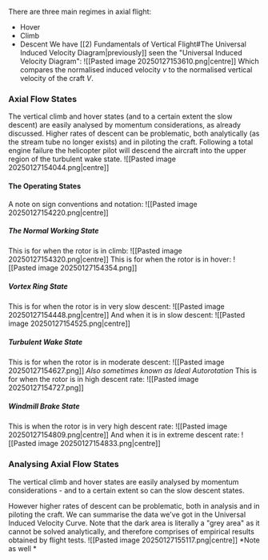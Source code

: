 There are three main regimes in axial flight:
- Hover
- Climb
- Descent
We have [[2) Fundamentals of Vertical Flight#The Universal Induced Velocity Diagram|previously]] seen the "Universal Induced Velocity Diagram":
![[Pasted image 20250127153610.png|centre]]
Which compares the normalised induced velocity $v$ to the normalised vertical velocity of the craft $V$.
### Axial Flow States
The vertical climb and hover states (and to a certain extent the slow descent) are easily analysed by momentum considerations, as already discussed.
Higher rates of descent can be problematic, both analytically (as the stream tube no longer exists) and in piloting the craft.
Following a total engine failure the helicopter pilot will descend the aircraft into the upper region of the turbulent wake state.
![[Pasted image 20250127154044.png|centre]]
#### The Operating States
A note on sign conventions and notation:
![[Pasted image 20250127154220.png|centre]]
##### The Normal Working State
This is for when the rotor is in climb:
![[Pasted image 20250127154320.png|centre]]
This is for when the rotor is in hover:
![[Pasted image 20250127154354.png]]
##### Vortex Ring State
This is for when the rotor is in very slow descent:
![[Pasted image 20250127154448.png|centre]]
And when it is in slow descent:
![[Pasted image 20250127154525.png|centre]]
##### Turbulent Wake State
This is for when the rotor is in moderate descent:
![[Pasted image 20250127154627.png]]
*Also sometimes known as Ideal Autorotation*
This is for when the rotor is in high descent rate:
![[Pasted image 20250127154727.png]]
##### Windmill Brake State
This is when the rotor is in very high descent rate:
![[Pasted image 20250127154809.png|centre]]
And when it is in extreme descent rate:
![[Pasted image 20250127154833.png|centre]]
### Analysing Axial Flow States
The vertical climb and hover states are easily analysed by momentum considerations - and to a certain extent so can the slow descent states.

However higher rates of descent can be problematic, both in analysis and in piloting the craft.
We can summarise the data we've got in the Universal Induced Velocity Curve.
Note that the dark area is literally a "grey area" as it cannot be solved analytically, and therefore comprises of empirical results obtained by flight tests.
![[Pasted image 20250127155117.png|centre]]
*Note as well *